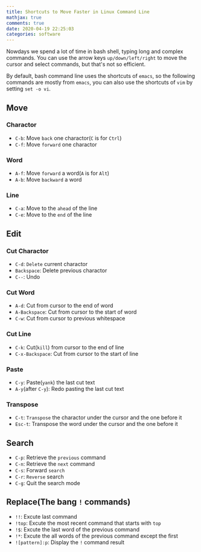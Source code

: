 ```yaml
---
title: Shortcuts to Move Faster in Linux Command Line
mathjax: true
comments: true
date: 2020-04-19 22:25:03
categories: software
---
```


Nowdays we spend a lot of time in bash shell, typing long and complex commands. You can use the arrow keys `up/down/left/right` to move the cursor and select commands, but that's not so efficient.

By default, bash command line uses the shortcuts of `emacs`, so the following commands are mostly from `emacs`, you can also use the shortcuts of `vim` by setting `set -o vi`.

## Move

### Charactor
- `C-b`: Move `back` one charactor(`C` is for `Ctrl`)
- `C-f`: Move `forward` one charactor

### Word
- `A-f`: Move `forward` a word(`A` is for `Alt`)
- `A-b`: Move `backward` a word

### Line
- `C-a`: Move to the `ahead` of the line
- `C-e`: Move to the `end` of the line

## Edit

### Cut Charactor
- `C-d`: `Delete` current charactor
- `Backspace`: Delete previous charactor
- `C--`: Undo

### Cut Word
- `A-d`: Cut from cursor to the end of word
- `A-Backspace`: Cut from cursor to the start of word
- `C-w`: Cut from cursor to previous whitespace


### Cut Line
- `C-k`: Cut(`kill`) from cursor to the end of line
- `C-x-Backspace`: Cut from cursor to the start of line

### Paste
- `C-y`: Paste(`yank`) the last cut text
- `A-y`(after `C-y`): Redo pasting the last cut text

### Transpose
- `C-t`: `Transpose` the charactor under the cursor and the one before it
- `Esc-t`: Transpose the word under the cursor and the one before it

## Search
- `C-p`: Retrieve the `previous` command
- `C-n`: Retrieve the `next` command
- `C-s`: Forward `search`
- `C-r`: `Reverse` search
- `C-g`: Quit the search mode

## Replace(The bang `!` commands)
- `!!`: Excute last command
- `!top`: Excute the most recent command that starts with `top`
- `!$`: Excute the last word of the previous command
- `!*`: Excute the all words of the previous command except the first
- `![pattern]:p`: Display the `!` command result
